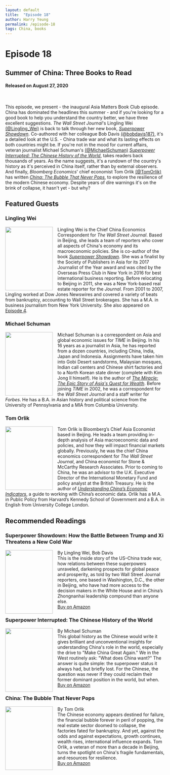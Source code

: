 ```yaml
---
layout: default
title:  "Episode 18"
author: Harry Yeung
permalink: /episode-18
tags: China, books
---
```


# Episode 18
## Summer of China: Three Books to Read
#### Released on August 27, 2020

<div id="buzzsprout-player-5177908"></div>
<script src="https://www.buzzsprout.com/699187/5177908-summer-of-china-three-books-to-read.js?container_id=buzzsprout-player-5177908&player=small" type="text/javascript" charset="utf-8"></script>
<br>

This episode, we present - the inaugural Asia Matters Book Club episode. China has dominated the headlines this summer - and if you're looking for a good book to help you understand the country better, we have three excellent suggestions. *The Wall Street Journal*'s Lingling Wei [(@Lingling_Wei)](https://twitter.com/Lingling_Wei) is back to talk through her new book, [*Superpower Showdown*](https://www.amazon.com/gp/product/0062953052/ref=as_li_tl?ie=UTF8&camp=1789&creative=9325&creativeASIN=0062953052&linkCode=as2&tag=asiamatterspo-20&linkId=a796c3339a616963cea9aee0778839b3). Co-authored with her colleague Bob Davis [(@bobdavis187)](https://twitter.com/bobdavis187), it's a detailed look at the U.S. - China trade war and what its lasting effects on both countries might be. If you're not in the mood for current affairs, veteran journalist Michael Schuman's [(@MichaelSchuman)](https://twitter.com/MichaelSchuman) [*Superpower Interrupted: The Chinese History of the World*](https://www.amazon.com/gp/product/1541788346/ref=as_li_tl?ie=UTF8&camp=1789&creative=9325&creativeASIN=1541788346&linkCode=as2&tag=asiamatterspo-20&linkId=4901c6450e578b3c1808cfedd39da62a), takes readers back thousands of years. As the name suggests, it's a rundown of the country's history as it's perceived in China itself, rather than by external observers. And finally, *Bloomberg Economics*' chief economist Tom Orlik [(@TomOrlik)](https://twitter.com/TomOrlik) has written [*China: The Bubble That Never Pops*](https://www.amazon.com/gp/product/0190877405/ref=as_li_tl?ie=UTF8&camp=1789&creative=9325&creativeASIN=0190877405&linkCode=as2&tag=asiamatterspo-20&linkId=3df82debc0bbdd1c6b153b7f4e9d3c20), to explore the resilience of the modern Chinese economy. Despite years of dire warnings it's on the brink of collapse, it hasn't yet - but why?

## Featured Guests

### Lingling Wei

<html>
<head>
<style>
img {
  float: left;
}
</style>
</head>
<body>

<p><img src="https://user-images.githubusercontent.com/67763587/89766872-b3dca280-daad-11ea-8b81-1f6cfd3214ea.png"
 style="width:150px;height:200px;margin-right:15px;">
Lingling Wei is the Chief China Economics Correspondent for <i>The Wall Street Journal</i>. Based in Beijing, she leads a team of reporters who cover all aspects of China's economy and its macroeconomic policies. She is co-author of the book <a href="https://www.amazon.com/gp/product/0062953052/ref=as_li_tl?ie=UTF8&camp=1789&creative=9325&creativeASIN=0062953052&linkCode=as2&tag=asiamatterspo-20&linkId=e78ad55f4cae7054b933a7a8f2d6533f"><i>Superpower Showdown</i></a>. She was a finalist by the Society of Publishers in Asia for its 2017 Journalist of the Year award and was cited by the Overseas Press Club in New York in 2016 for best international business reporting. Before relocating to Beijing in 2011, she was a New York-based real estate reporter for the <i>Journal</i>. From 2001 to 2007, Lingling worked at Dow Jones Newswires and covered a variety of beats from bankruptcy, accounting to Wall Street brokerages. She has a M.A. in business journalism from New York University. She also appeared on <a href="/episode-4">Episode 4</a>. </p>

</body>
</html>

### Michael Schuman

<html>
<head>
<style>
img {
  float: left;
}
</style>
</head>
<body>

<p><img src="https://user-images.githubusercontent.com/67763587/91498710-205ced00-e875-11ea-8652-38eb54582cc9.png"
 style="width:150px;height:200px;margin-right:15px;">
Michael Schuman is a correspondent on Asia and global economic issues for <i>TIME</i> in Beijing. In his 16 years as a journalist in Asia, he has reported from a dozen countries, including China, India, Japan and Indonesia. Assignments have taken him into Gobi Desert sandstorms, Malaysian mosques, Indian call centers and Chinese shirt factories and to a North Korean state dinner (complete with Kim Jong Il himself). He is the author of <a href="https://www.amazon.com/gp/product/0061346691/ref=as_li_tl?ie=UTF8&camp=1789&creative=9325&creativeASIN=0061346691&linkCode=as2&tag=asiamatterspo-20&linkId=05cb34be63c321f0efb3865be6e34b74"><i>The Miracle: The Epic Story of Asia's Quest for Wealth</i></a>. Before joining <i>TIME</i> in 2002, he was a correspondent for the <i>Wall Street Journal</i> and a staff writer for <i>Forbes</i>. He has a B.A. in Asian history and political science from the University of Pennsylvania and a MIA from Columbia University.</p>

</body>
</html>

### Tom Orlik

<html>
<head>
<style>
img {
  float: left;
}
</style>
</head>
<body>

<p><img src="https://user-images.githubusercontent.com/67763587/91498814-4c786e00-e875-11ea-923c-202e59fda896.png"
 style="width:150px;height:200px;margin-right:15px;">
Tom Orlik is Bloomberg’s Chief Asia Economist based in Beijing. He leads a team providing in-depth analysis of Asia macroeconomic data and policies, and how they will impact financial markets globally. Previously, he was the chief China economics correspondent for <i>The Wall Street Journal</i>, and China economist for Stone & McCarthy Research Associates. Prior to coming to China, he was an advisor to the U.K. Executive Director of the International Monetary Fund and policy analyst at the British Treasury. He is the author of <a href="https://www.amazon.com/gp/product/0134211537/ref=as_li_tl?ie=UTF8&camp=1789&creative=9325&creativeASIN=0134211537&linkCode=as2&tag=asiamatterspo-20&linkId=adea12e55c8246b6aac4cac8520c8490"><i>Understanding China’s Economic Indicators</i></a>, a guide to working with China’s economic data. Orlik has a M.A. in Public Policy from Harvard’s Kennedy School of Government and a B.A. in English from University College London.</p>

</body>
</html>

## Recommended Readings

### Superpower Showdown: How the Battle Between Trump and Xi Threatens a New Cold War

<html>
<head>
<style>
img {
  float: left;
}
</style>
</head>
<body>

<p><img src="https://user-images.githubusercontent.com/67763587/91680612-9a54d680-eb00-11ea-868c-458f14c8864c.png"
 style="width:150px;height:200px;margin-right:15px;">
By Lingling Wei, Bob Davis
<br>This is the inside story of the US–China trade war, how relations between these superpowers  unraveled, darkening prospects for global peace and prosperity, as told by two Wall Street Journal reporters, one based in Washington, D.C., the other in Beijing, who have had more access to the decision makers in the White House and in China’s Zhongnanhai leadership compound than anyone else.
<br> <a href="https://www.amazon.com/gp/product/0062953052/ref=as_li_tl?ie=UTF8&camp=1789&creative=9325&creativeASIN=0062953052&linkCode=as2&tag=asiamatterspo-20&linkId=e78ad55f4cae7054b933a7a8f2d6533f">Buy on Amazon</a>
</p>

</body>
</html>

### Superpower Interrupted: The Chinese History of the World

<html>
<head>
<style>
img {
  float: left;
}
</style>
</head>
<body>

<p><img src="https://user-images.githubusercontent.com/67763587/91681589-b8700600-eb03-11ea-87d8-a791f5ba1dac.png"
 style="width:150px;height:200px;margin-right:15px;">
By Michael Schuman
<br>This global history as the Chinese would write it gives brilliant and unconventional insights for understanding China's role in the world, especially the drive to "Make China Great Again." We in the West routinely ask: "What does China want?" The answer is quite simple: the superpower status it always had, but briefly lost. For the Chinese, the question was never if they could reclaim their former dominant position in the world, but when.
<br> <a href="https://www.amazon.com/gp/product/1541788346/ref=as_li_tl?ie=UTF8&camp=1789&creative=9325&creativeASIN=1541788346&linkCode=as2&tag=asiamatterspo-20&linkId=4cc8da8cc9a13b089ef8260dd9ee31fc">Buy on Amazon</a>
</p>

</body>
</html>

### China: The Bubble That Never Pops

<html>
<head>
<style>
img {
  float: left;
}
</style>
</head>
<body>

<p><img src="https://user-images.githubusercontent.com/67763587/91681404-32ec5600-eb03-11ea-8235-00c531117b23.png"
 style="width:150px;height:200px;margin-right:15px;">
By Tom Orlik
<br>The Chinese economy appears destined for failure, the financial bubble forever in peril of popping, the real estate sector doomed to collapse, the factories fated for bankruptcy. And yet, against the odds and against expectations, growth continues, wealth rises, international influence expands. Tom Orlik, a veteran of more than a decade in Beijing, turns the spotlight on China's fragile fundamentals, and resources for resilience.
<br> <a href="https://www.amazon.com/gp/product/0190877405/ref=as_li_tl?ie=UTF8&camp=1789&creative=9325&creativeASIN=0190877405&linkCode=as2&tag=asiamatterspo-20&linkId=3df82debc0bbdd1c6b153b7f4e9d3c20">Buy on Amazon</a>
</p>

</body>
</html>
